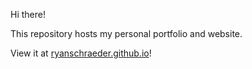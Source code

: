 Hi there! 

This repository hosts my personal portfolio and website. 

View it at [ryanschraeder.github.io](www.ryanschraeder.github.io)!

